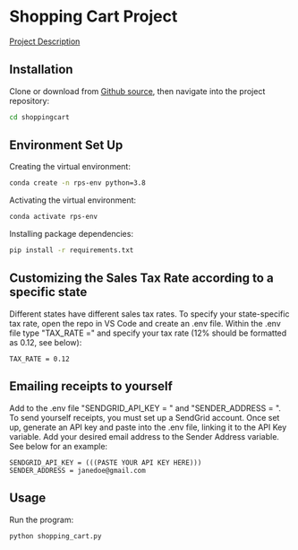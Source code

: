 # Shopping Cart Project
 
[Project Description](https://github.com/prof-rossetti/intro-to-python/blob/main/projects/shopping-cart/challenges.md)

## Installation 

Clone or download from [Github source](https://github.com/annava28/shoppingcart), then navigate into the project repository:

```sh
cd shoppingcart
```

## Environment Set Up

Creating the virtual environment:

```sh
conda create -n rps-env python=3.8
```

Activating the virtual environment:

```sh
conda activate rps-env
```

Installing package dependencies:
```sh
pip install -r requirements.txt
```

## Customizing the Sales Tax Rate according to a specific state
Different states have different sales tax rates. To specify your state-specific tax rate, open the repo in VS Code and create an .env file. Within the .env file type "TAX_RATE =" and specify your tax rate (12% should be formatted as 0.12, see below): 

```
TAX_RATE = 0.12
```

## Emailing receipts to yourself
Add to the .env file "SENDGRID_API_KEY = " and "SENDER_ADDRESS = ". To send yourself receipts, you must set up a SendGrid account. Once set up, generate an API key and paste into the .env file, linking it to the API Key variable. Add your desired email address to the Sender Address variable. See below for an example:

```
SENDGRID_API_KEY = (((PASTE YOUR API KEY HERE)))
SENDER_ADDRESS = janedoe@gmail.com
```

## Usage

Run the program:

```sh
python shopping_cart.py
```


